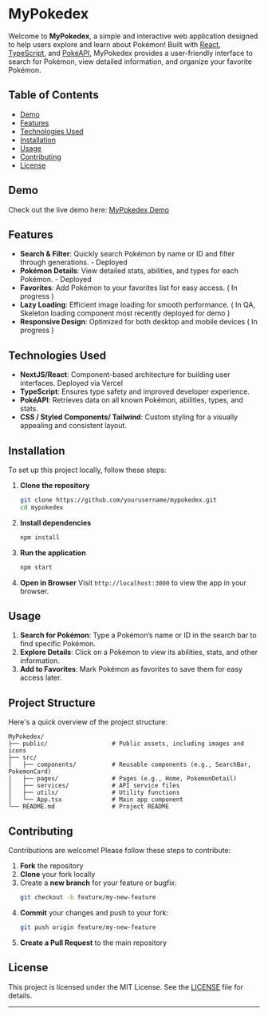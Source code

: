 # MyPokedex

Welcome to **MyPokedex**, a simple and interactive web application designed to help users explore and learn about Pokémon! Built with [React](https://reactjs.org/), [TypeScript](https://www.typescriptlang.org/), and [PokéAPI](https://pokeapi.co/), MyPokedex provides a user-friendly interface to search for Pokémon, view detailed information, and organize your favorite Pokémon. 

## Table of Contents

- [Demo](#demo)
- [Features](#features)
- [Technologies Used](#technologies-used)
- [Installation](#installation)
- [Usage](#usage)
- [Contributing](#contributing)
- [License](#license)

## Demo

Check out the live demo here: [MyPokedex Demo](https://mypokedex-bice.vercel.app/)  

## Features

- **Search & Filter**: Quickly search Pokémon by name or ID and filter through generations. - Deployed
- **Pokémon Details**: View detailed stats, abilities, and types for each Pokémon. - Deployed
- **Favorites**: Add Pokémon to your favorites list for easy access. ( In progress )
- **Lazy Loading**: Efficient image loading for smooth performance. ( In QA, Skeleton loading component most recently deployed for demo )
- **Responsive Design**: Optimized for both desktop and mobile devices ( In progress )

## Technologies Used

- **NextJS/React**: Component-based architecture for building user interfaces. Deployed via Vercel
- **TypeScript**: Ensures type safety and improved developer experience.
- **PokéAPI**: Retrieves data on all known Pokémon, abilities, types, and stats.
- **CSS / Styled Components/ Tailwind**: Custom styling for a visually appealing and consistent layout.

## Installation

To set up this project locally, follow these steps:

1. **Clone the repository**
   ```bash
   git clone https://github.com/yourusername/mypokedex.git
   cd mypokedex
   ```

2. **Install dependencies**
   ```bash
   npm install
   ```

3. **Run the application**
   ```bash
   npm start
   ```

4. **Open in Browser**
   Visit `http://localhost:3000` to view the app in your browser.

## Usage

1. **Search for Pokémon**: Type a Pokémon’s name or ID in the search bar to find specific Pokémon.
2. **Explore Details**: Click on a Pokémon to view its abilities, stats, and other information.
3. **Add to Favorites**: Mark Pokémon as favorites to save them for easy access later.

## Project Structure

Here's a quick overview of the project structure:

```
MyPokedex/
├── public/                  # Public assets, including images and icons
├── src/
│   ├── components/          # Reusable components (e.g., SearchBar, PokemonCard)
│   ├── pages/               # Pages (e.g., Home, PokemonDetail)
│   ├── services/            # API service files
│   ├── utils/               # Utility functions
│   └── App.tsx              # Main app component
└── README.md                # Project README
```

## Contributing

Contributions are welcome! Please follow these steps to contribute:

1. **Fork** the repository
2. **Clone** your fork locally
3. Create a **new branch** for your feature or bugfix:
   ```bash
   git checkout -b feature/my-new-feature
   ```
4. **Commit** your changes and push to your fork:
   ```bash
   git push origin feature/my-new-feature
   ```
5. **Create a Pull Request** to the main repository

## License

This project is licensed under the MIT License. See the [LICENSE](LICENSE) file for details.

---
